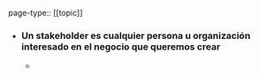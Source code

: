 page-type:: [[topic]]
- ### Un stakeholder es cualquier persona u organización interesado en el negocio que queremos crear
  - 


